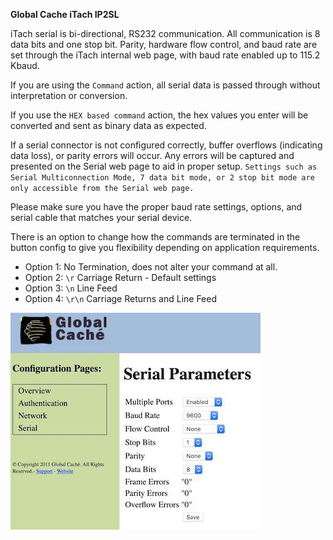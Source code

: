 **Global Cache iTach IP2SL**

iTach serial is bi-directional, RS232 communication. All communication is 8 data bits and one stop bit. Parity, hardware flow control, and baud rate are set through the iTach internal web page, with baud rate enabled up to 115.2 Kbaud.

If you are using the `Command` action, all serial data is passed through without interpretation or conversion.

If you use the `HEX based command` action, the hex values you enter will be converted and sent as binary data as expected.

If a serial connector is not configured correctly, buffer overflows (indicating data loss), or parity errors will occur. Any errors will be captured and presented on the Serial web page to aid in proper setup. `Settings such as Serial Multiconnection Mode, 7 data bit mode, or 2 stop bit mode are only accessible from the Serial web page.`

Please make sure you have the proper baud rate settings, options, and serial cable that matches your serial device.

There is an option to change how the commands are terminated in the button config to give you flexibility depending on application requirements.

  * Option 1: No Termination, does not alter your command at all.
  * Option 2: `\r` Carriage Return - Default settings
  * Option 3: `\n` Line Feed
  * Option 4: `\r\n` Carriage Returns and Line Feed

![Serial Parameters](images/serial.jpg?raw=true "serial parameters")
